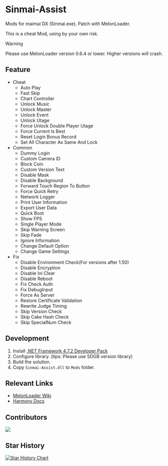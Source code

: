 # Sinmai-Assist
Mods for maimai DX (Sinmai.exe). Patch with MelonLoader.  

This is a cheat Mod, using by your own risk.

> [!WARNING] 
> Please use MelonLoader version 0.6.4 or lower. 
> Higher versions will crash.

## Feature
- Cheat
	- Auto Play
	- Fast Skip
	- Chart Controller
    - Unlock Music
    - Unlock Master
	- Unlock Event
    - Unlock Utage
    - Force Unlock Double Player Utage
	- Force Current ls Best
	- Reset Login Bonus Record
    - Set All Character As Same And Lock
- Common
    - Dummy Login
    - Custom Camera ID
	- Block Coin
	- Custom Version Text
	- Disable Mask
    - Disable Background
	- Forward Touch Region To Button
    - Force Quick Retry
	- Network Logger
	- Print User Information
    - Export User Data
	- Quick Boot
	- Show FPS
	- Single Player Mode
	- Skip Warning Screen
    - Skip Fade
    - Ignore Information
    - Change Default Option
    - Change Game Settings
- Fix
    - Disable Environment Check(For versions after 1.50)
	- Disable Encryption
    - Disable Ini Clear
	- Disable Reboot
    - Fix Check Auth
	- Fix DebugInput
    - Force As Server
    - Restore Certificate Validation
	- Rewrite Judge Timing
	- Skip Version Check
    - Skip Cake Hash Check
    - Skip SpecialNum Check


## Development

1. Install [.NET Framework 4.7.2 Developer Pack](https://dotnet.microsoft.com/download/dotnet-framework/net472)
2. Configure library. (tips: Please use SDGB version library)
3. Build the solution.
4. Copy `Sinmai-Assist.dll` to `Mods` folder.


## Relevant Links

* [MelonLoader Wiki](https://melonwiki.xyz/#/modders/quickstart)
* [Harmony Docs](https://harmony.pardeike.net/articles/patching-prefix.html)


## Contributors

<a href="https://github.com/WYH2004-MC/Sinmai-Assist/graphs/contributors">
  <img src="https://contrib.rocks/image?repo=WYH2004-MC/Sinmai-Assist" />
</a>


## Star History

[![Star History Chart](https://api.star-history.com/svg?repos=WYH2004-MC/Sinmai-Assist&type=Date)](https://www.star-history.com/#WYH2004-MC/Sinmai-Assist&Date)